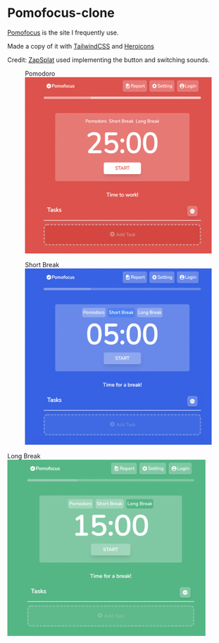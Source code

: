# Pomofocus-clone
[Pomofocus](https://pomofocus.io/) is the site I frequently use. 

Made a copy of it with [TailwindCSS](https://tailwindcss.com/) and [Heroicons](https://heroicons.com/)

Credit:
[ZapSplat](https://www.zapsplat.com/) used implementing the button and switching sounds.


<figure>
  <figcaption>Pomodoro</figcaption>
  <img src="./first-page.png" style="height:400px; width:450px">
</figure>

<figure>
  <figcaption>Short Break </figcaption>
  <img src="./shortBreak.png" style="height:400px; width:450px">
</figure
  
<figure>
  <figcaption>Long Break </figcaption>
  <img src="./longBreak.png" style="height:400px; width:450px">
</figure>

